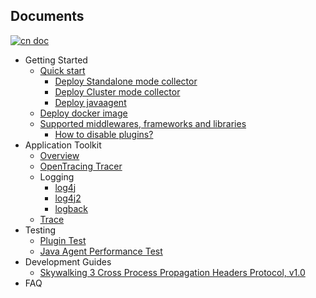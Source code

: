 ## Documents
[![cn doc](https://img.shields.io/badge/document-中文-blue.svg)](README_ZH.md)

  * Getting Started
    * [Quick start](en/Quick-start.md)
      * [Deploy Standalone mode collector](en/Deploy-collector-in-standalone-mode.md)
      * [Deploy Cluster mode collector](en/Deploy-collector-in-cluster-mode.md)
      * [Deploy javaagent](en/Deploy-skywalking-agent.md)
    * [Deploy docker image](en/Deploy-docker-image.md)
    * [Supported middlewares, frameworks and libraries](en/Supported-list.md)
      * [How to disable plugins?](en/How-to-disable-plugin.md)
  * Application Toolkit
    * [Overview](en/Applicaton-toolkit.md)
    * [OpenTracing Tracer](en/Opentracing.md)
    * Logging
      * [log4j](en/Application-toolkit-log4j-1.x.md)
      * [log4j2](en/Application-toolkit-log4j-2.x.md)
      * [logback](en/Application-toolkit-logback-1.x.md)
    * [Trace](en/Application-toolkit-trace.md)
  * Testing
    * [Plugin Test](https://github.com/SkywalkingTest/agent-integration-test-report)
    * [Java Agent Performance Test](https://skywalkingtest.github.io/Agent-Benchmarks/)
  * Development Guides
    * [Skywalking 3 Cross Process Propagation Headers Protocol, v1.0](en/Skywalking-3-Cross-Process-Propagation-Headers-Protocol.md)
  * FAQ

    